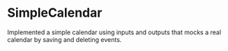 # SimpleCalendar
Implemented a simple calendar using inputs and outputs that mocks a real calendar by saving and deleting events.
